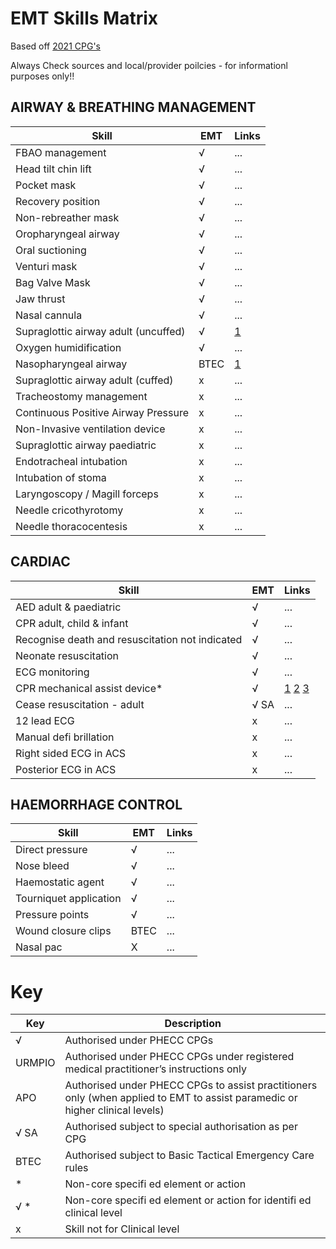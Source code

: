 # EMT Skills Matrix
Based off [2021 CPG's](https://phecc.sharepoint.com/sites/ClinicalPractice/Committees/Forms/AllItems.aspx?id=%2Fsites%2FClinicalPractice%2FCommittees%2FMAC%2FCPGs%2F2021%20%2D%20Publication%2FApproved%20CPGs%20FINAL%20for%20WEB%2FPHECC%20CPG%202023%20%2D%20EMT%2DBTEC%20v1%20FINAL%20RC%2026072023%2Epdf&parent=%2Fsites%2FClinicalPractice%2FCommittees%2FMAC%2FCPGs%2F2021%20%2D%20Publication%2FApproved%20CPGs%20FINAL%20for%20WEB&p=true&ga=1)

Always Check sources and local/provider poilcies - for informationl purposes only!!


## AIRWAY & BREATHING MANAGEMENT
Skill | EMT | Links
----- | ----- | -----
FBAO management | √ | ...
Head tilt chin lift | √ | ...
Pocket mask | √ | ...
Recovery position | √ | ...
Non-rebreather mask | √ | ...
Oropharyngeal airway | √ | ...
Oral suctioning | √ | ...
Venturi mask | √ | ...
Bag Valve Mask | √ | ...
Jaw thrust | √ | ...
Nasal cannula | √ | ...
Supraglottic airway adult (uncuffed) | √ | [1](https://www.youtube.com/watch?v=ae1Yr0fbz98)
Oxygen humidification | √ | ...
Nasopharyngeal airway | BTEC | [1](https://www.youtube.com/watch?v=2kofRWNgQCc)
Supraglottic airway adult (cuffed) | x | ...
Tracheostomy management | x | ...
Continuous Positive Airway Pressure  | x | ...
Non-Invasive ventilation device | x | ...
Supraglottic airway paediatric | x | ...
Endotracheal intubation  | x | ...
Intubation of stoma | x | ...
Laryngoscopy / Magill forceps | x | ...
Needle cricothyrotomy | x | ...
Needle thoracocentesis | x | ...


## CARDIAC
Skill | EMT | Links
----- | ----- | -----
AED adult & paediatric | √ | ...
CPR adult, child & infant | √ | ...
Recognise death and resuscitation not indicated | √ | ...
Neonate resuscitation | √ | ...
ECG monitoring | √ | ...
CPR mechanical assist device* | √ | [1](https://www.youtube.com/watch?v=Ro4j_uoioRA) [2](https://www.youtube.com/watch?v=7qY8kP15a70) [3](https://www.youtube.com/watch?v=HAz0suSEL7w)
Cease resuscitation - adult | √ SA | ...
12 lead ECG | x | ...
Manual defi brillation | x | ...
Right sided ECG in ACS | x | ...
Posterior ECG in ACS | x | ...

## HAEMORRHAGE CONTROL
Skill | EMT | Links
----- | ----- | -----
Direct pressure | √ | ...
Nose bleed | √ | ...
Haemostatic agent | √ | ...
Tourniquet application | √ | ...
Pressure points | √ | ...
Wound closure clips | BTEC | ...
Nasal pac | X | ...


# Key
Key | Description
----- | ----- 
√ | Authorised under PHECC CPGs
URMPIO | Authorised under PHECC CPGs under registered medical practitioner’s instructions only
APO | Authorised under PHECC CPGs to assist practitioners only (when applied to EMT to assist paramedic or higher clinical levels)
√ SA | Authorised subject to special authorisation as per CPG
BTEC | Authorised subject to Basic Tactical Emergency Care rules
* | Non-core specifi ed element or action 
√ * | Non-core specifi ed element or action for identifi ed clinical level
x | Skill not for Clinical level

